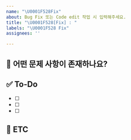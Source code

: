 ```yaml
---
name: "\U0001F528Fix"
about: Bug Fix 또는 Code edit 작업 시 입력해주세요.
title: "\U0001F528[Fix] : "
labels: "\U0001F528 Fix"
assignees: ''

---
```


<!-- 제목은 : 뒤에 작성해주세요.  -->
<!-- ex) 🔨[Fix] : 댓글 작성 시 오류 해결  --> 
<!-- 현재 작성 템플릿은 테스트 중이라 언제든 피드백 주세요 -->

## 💚 어떤 문제 사항이 존재하나요?

## ✅ To-Do

- [ ]
- [ ]
- [ ]

## 🍧 ETC
